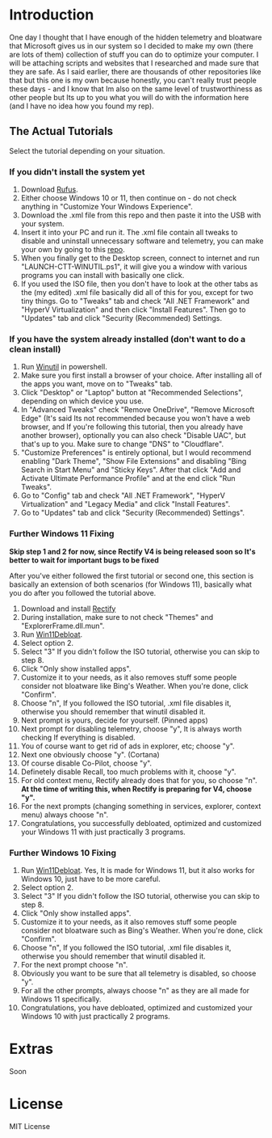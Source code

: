 # Introduction
One day I thought that I have enough of the hidden telemetry and bloatware that Microsoft gives us in our system so I decided to make my own (there are lots of them) collection of stuff you can do to optimize your computer. I will be attaching scripts and websites that I researched and made sure that they are safe. As I said earlier, there are thousands of other repositories like that but this one is my own because honestly, you can't really trust people these days - and I know that Im also on the same level of trustworthiness as other people but Its up to you what you will do with the information here (and I have no idea how you found my rep).
## The Actual Tutorials
Select the tutorial depending on your situation.
### If you didn't install the system yet
1. Download [Rufus](https://rufus.ie).
2. Either choose Windows 10 or 11, then continue on - do not check anything in "Customize Your Windows Experience".
3. Download the .xml file from this repo and then paste it into the USB with your system.
4. Insert it into your PC and run it. The .xml file contain all tweaks to disable and uninstall unnecessary software and telemetry, you can make your own by going to this [repo](https://github.com/memstechtips/UnattendedWinstall/tree/main).
5. When you finally get to the Desktop screen, connect to internet and run "LAUNCH-CTT-WINUTIL.ps1", it will give you a window with various programs you can install with basically one click.
6. If you used the ISO file, then you don't have to look at the other tabs as the (my edited) .xml file basically did all of this for you, except for two tiny things. Go to "Tweaks" tab and check "All .NET Framework" and "HyperV Virtualization" and then click "Install Features". Then go to "Updates" tab and click "Security (Recommended) Settings.
### If you have the system already installed (don't want to do a clean install)
1. Run [Winutil](https://github.com/ChrisTitusTech/winutil) in powershell.
2. Make sure you first install a browser of your choice. After installing all of the apps you want, move on to "Tweaks" tab.
3. Click "Desktop" or "Laptop" button at "Recommended Selections", depending on which device you use.
4. In "Advanced Tweaks" check "Remove OneDrive", "Remove Microsoft Edge" (It's said Its not recommended because you won't have a web browser, and If you're following this tutorial, then you already have another browser), optionally you can also check "Disable UAC", but that's up to you. Make sure to change "DNS" to "Cloudflare".
5. "Customize Preferences" is entirely optional, but I would recommend enabling "Dark Theme", "Show File Extensions" and disabling "Bing Search in Start Menu" and "Sticky Keys". After that click "Add and Activate Ultimate Performance Profile" and at the end click "Run Tweaks".
6. Go to "Config" tab and check "All .NET Framework", "HyperV Virtualization" and "Legacy Media" and click "Install Features".
7. Go to "Updates" tab and click "Security (Recommended) Settings".
### Further Windows 11 Fixing
**Skip step 1 and 2 for now, since Rectify V4 is being released soon so It's better to wait for important bugs to be fixed**

After you've either followed the first tutorial or second one, this section is basically an extension of both scenarios (for Windows 11), basically what you do after you followed the tutorial above.
1. Download and install [Rectify](https://rectify11.net/)
2. During installation, make sure to not check "Themes" and "ExplorerFrame.dll.mun".
3. Run [Win11Debloat](https://github.com/Raphire/Win11Debloat).
4. Select option 2.
5. Select "3" If you didn't follow the ISO tutorial, otherwise you can skip to step 8.
6. Click "Only show installed apps".
7. Customize it to your needs, as it also removes stuff some people consider not bloatware like Bing's Weather. When you're done, click "Confirm".
8. Choose "n", If you followed the ISO tutorial, .xml file disables it, otherwise you should remember that winutil disabled it.
9. Next prompt is yours, decide for yourself. (Pinned apps)
10. Next prompt for disabling telemetry, choose "y", It is always worth checking If everything is disabled.
11. You of course want to get rid of ads in explorer, etc; choose "y".
12. Next one obviously choose "y". (Cortana)
13. Of course disable Co-Pilot, choose "y".
14. Definetely disable Recall, too much problems with it, choose "y".
15. For old context menu, Rectify already does that for you, so choose "n". **At the time of writing this, when Rectify is preparing for V4, choose "y".**
16. For the next prompts (changing something in services, explorer, context menu) always choose "n".
17. Congratulations, you successfully debloated, optimized and customized your Windows 11 with just practically 3 programs.
### Further Windows 10 Fixing
1. Run [Win11Debloat](https://github.com/Raphire/Win11Debloat). Yes, It is made for Windows 11, but it also works for Windows 10, just have to be more careful.
2. Select option 2.
3. Select "3" If you didn't follow the ISO tutorial, otherwise you can skip to step 8.
4. Click "Only show installed apps".
5. Customize it to your needs, as it also removes stuff some people consider not bloatware such as Bing's Weather. When you're done, click "Confirm".
6. Choose "n", If you followed the ISO tutorial, .xml file disables it, otherwise you should remember that winutil disabled it.
7. For the next prompt choose "n".
8. Obviously you want to be sure that all telemetry is disabled, so choose "y".
9. For all the other prompts, always choose "n" as they are all made for Windows 11 specifically.
10. Congratulations, you have debloated, optimized and customized your Windows 10 with just practically 2 programs.
# Extras
Soon

# License
MIT License
